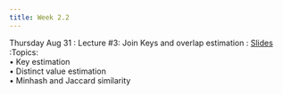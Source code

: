 ```yaml
---
title: Week 2.2
---
```

Thursday Aug 31
: Lecture #3: Join Keys and overlap estimation
: [Slides](https://docs.google.com/presentation/d/1lgY6Wk4C9Xb7o0sdbFXntI3CwEX_WJTA/edit?usp=sharing&ouid=107445138954532774881&rtpof=true&sd=true)
:Topics: <br> &#x2022; Key estimation <br> &#x2022; Distinct value estimation <br> &#x2022;  Minhash and Jaccard similarity



